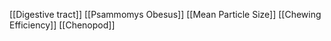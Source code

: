 [[Digestive tract]]
[[Psammomys Obesus]]
[[Mean Particle Size]]
[[Chewing Efficiency]]
[[Chenopod]]
